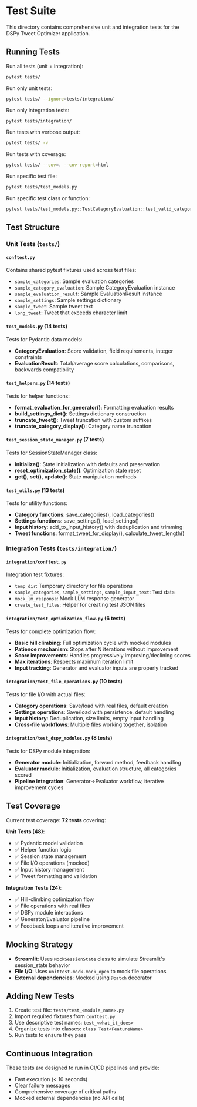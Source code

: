 # Test Suite

This directory contains comprehensive unit and integration tests for the DSPy Tweet Optimizer application.

## Running Tests

Run all tests (unit + integration):
```bash
pytest tests/
```

Run only unit tests:
```bash
pytest tests/ --ignore=tests/integration/
```

Run only integration tests:
```bash
pytest tests/integration/
```

Run tests with verbose output:
```bash
pytest tests/ -v
```

Run tests with coverage:
```bash
pytest tests/ --cov=. --cov-report=html
```

Run specific test file:
```bash
pytest tests/test_models.py
```

Run specific test class or function:
```bash
pytest tests/test_models.py::TestCategoryEvaluation::test_valid_category_evaluation
```

## Test Structure

### Unit Tests (`tests/`)

#### `conftest.py`
Contains shared pytest fixtures used across test files:
- `sample_categories`: Sample evaluation categories
- `sample_category_evaluation`: Sample CategoryEvaluation instance
- `sample_evaluation_result`: Sample EvaluationResult instance
- `sample_settings`: Sample settings dictionary
- `sample_tweet`: Sample tweet text
- `long_tweet`: Tweet that exceeds character limit

#### `test_models.py` (14 tests)
Tests for Pydantic data models:
- **CategoryEvaluation**: Score validation, field requirements, integer constraints
- **EvaluationResult**: Total/average score calculations, comparisons, backwards compatibility

#### `test_helpers.py` (14 tests)
Tests for helper functions:
- **format_evaluation_for_generator()**: Formatting evaluation results
- **build_settings_dict()**: Settings dictionary construction
- **truncate_tweet()**: Tweet truncation with custom suffixes
- **truncate_category_display()**: Category name truncation

#### `test_session_state_manager.py` (7 tests)
Tests for SessionStateManager class:
- **initialize()**: State initialization with defaults and preservation
- **reset_optimization_state()**: Optimization state reset
- **get()**, **set()**, **update()**: State manipulation methods

#### `test_utils.py` (13 tests)
Tests for utility functions:
- **Category functions**: save_categories(), load_categories()
- **Settings functions**: save_settings(), load_settings()
- **Input history**: add_to_input_history() with deduplication and trimming
- **Tweet functions**: format_tweet_for_display(), calculate_tweet_length()

### Integration Tests (`tests/integration/`)

#### `integration/conftest.py`
Integration test fixtures:
- `temp_dir`: Temporary directory for file operations
- `sample_categories`, `sample_settings`, `sample_input_text`: Test data
- `mock_lm_response`: Mock LLM response generator
- `create_test_files`: Helper for creating test JSON files

#### `integration/test_optimization_flow.py` (6 tests)
Tests for complete optimization flow:
- **Basic hill climbing**: Full optimization cycle with mocked modules
- **Patience mechanism**: Stops after N iterations without improvement
- **Score improvements**: Handles progressively improving/declining scores
- **Max iterations**: Respects maximum iteration limit
- **Input tracking**: Generator and evaluator inputs are properly tracked

#### `integration/test_file_operations.py` (10 tests)
Tests for file I/O with actual files:
- **Category operations**: Save/load with real files, default creation
- **Settings operations**: Save/load with persistence, default handling
- **Input history**: Deduplication, size limits, empty input handling
- **Cross-file workflows**: Multiple files working together, isolation

#### `integration/test_dspy_modules.py` (8 tests)
Tests for DSPy module integration:
- **Generator module**: Initialization, forward method, feedback handling
- **Evaluator module**: Initialization, evaluation structure, all categories scored
- **Pipeline integration**: Generator→Evaluator workflow, iterative improvement cycles

## Test Coverage

Current test coverage: **72 tests** covering:

**Unit Tests (48)**:
- ✅ Pydantic model validation
- ✅ Helper function logic
- ✅ Session state management
- ✅ File I/O operations (mocked)
- ✅ Input history management
- ✅ Tweet formatting and validation

**Integration Tests (24)**:
- ✅ Hill-climbing optimization flow
- ✅ File operations with real files
- ✅ DSPy module interactions
- ✅ Generator/Evaluator pipeline
- ✅ Feedback loops and iterative improvement

## Mocking Strategy

- **Streamlit**: Uses `MockSessionState` class to simulate Streamlit's session_state behavior
- **File I/O**: Uses `unittest.mock.mock_open` to mock file operations
- **External dependencies**: Mocked using `@patch` decorator

## Adding New Tests

1. Create test file: `tests/test_<module_name>.py`
2. Import required fixtures from `conftest.py`
3. Use descriptive test names: `test_<what_it_does>`
4. Organize tests into classes: `class Test<FeatureName>`
5. Run tests to ensure they pass

## Continuous Integration

These tests are designed to run in CI/CD pipelines and provide:
- Fast execution (< 10 seconds)
- Clear failure messages
- Comprehensive coverage of critical paths
- Mocked external dependencies (no API calls)
